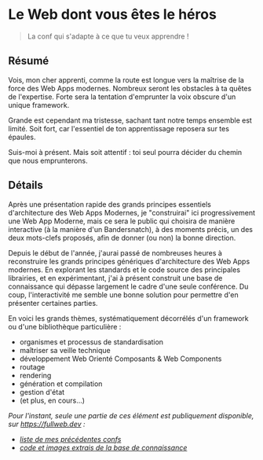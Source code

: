 # Le Web dont vous êtes le héros

> La conf qui s'adapte à ce que tu veux apprendre !

## Résumé

Vois, mon cher apprenti, comme la route est longue vers la maîtrise de la force des Web Apps modernes. Nombreux seront les obstacles à ta quêtes de l'expertise. Forte sera la tentation d'emprunter la voix obscure d'un unique framework.

Grande est cependant ma tristesse, sachant tant notre temps ensemble est limité. Soit fort, car l'essentiel de ton apprentissage reposera sur tes épaules.

Suis-moi à présent. Mais soit attentif : toi seul pourra décider du chemin que nous emprunterons.

## Détails

Après une présentation rapide des grands principes essentiels d'architecture des Web Apps Modernes, je "construirai" ici progressivement une Web App Moderne, mais ce sera le public qui choisira de manière interactive (à la manière d'un Bandersnatch), à des moments précis, un des deux mots-clefs proposés, afin de donner (ou non) la bonne direction.

Depuis le début de l'année, j'aurai passé de nombreuses heures à reconstruire les grands principes génériques d'architecture des Web Apps modernes. En explorant les standards et le code source des principales librairies, et en expérimentant, j'ai à présent construit une base de connaissance qui dépasse largement le cadre d'une seule conférence. Du coup, l'interactivité me semble une bonne solution pour permettre d'en présenter certaines parties.

En voici les grands thèmes, systématiquement décorrélés d'un framework ou d'une bibliothèque particulière :

- organismes et processus de standardisation
- maîtriser sa veille technique
- développement Web Orienté Composants & Web Components
- routage
- rendering
- génération et compilation
- gestion d'état
- (et plus, en cours...)

_Pour l'instant, seule une partie de ces élément est publiquement disponible, sur <https://fullweb.dev> :_

- _[liste de mes précédentes confs](https://fullweb.dev/conferences/)_
- _[code et images extrais de la base de connaissance](https://fullweb.dev/fr/materials/)_
